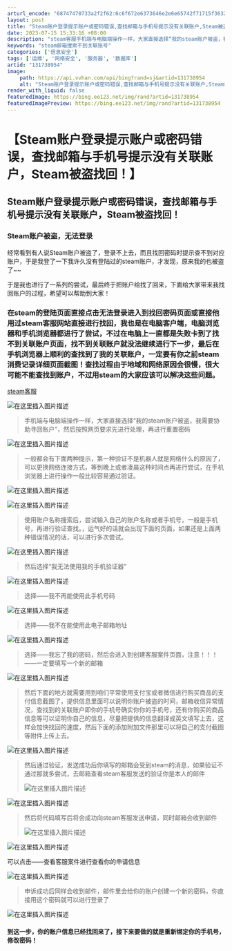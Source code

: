 ```yaml
---
arturl_encode: "68747470733a2f2f62:6c6f672e6373646e2e6e65742f71715f36323132343236372f:61727469636c652f64657461696c732f313331373338393534"
layout: post
title: "Steam账户登录提示账户或密码错误,查找邮箱与手机号提示没有关联账户,Steam被盗找回"
date: 2023-07-15 15:33:16 +08:00
description: "steam客服手机端与电脑端操作一样，大家直接选择“我的steam账户被盗，我需要协助寻回账户”，然"
keywords: "steam邮箱搜索不到关联账号"
categories: ['信息安全']
tags: ['运维', '网络安全', '服务器', '数据库']
artid: "131738954"
image:
    path: https://api.vvhan.com/api/bing?rand=sj&artid=131738954
    alt: "Steam账户登录提示账户或密码错误,查找邮箱与手机号提示没有关联账户,Steam被盗找回"
render_with_liquid: false
featuredImage: https://bing.ee123.net/img/rand?artid=131738954
featuredImagePreview: https://bing.ee123.net/img/rand?artid=131738954
---
```


# 【Steam账户登录提示账户或密码错误，查找邮箱与手机号提示没有关联账户，Steam被盗找回！】

## Steam账户登录提示账户或密码错误，查找邮箱与手机号提示没有关联账户，Steam被盗找回！

### Steam账户被盗，无法登录

经常看到有人说Steam账户被盗了，登录不上去，而且找回密码时提示查不到对应账户，于是我登了一下我许久没有登陆过的steam账户，才发现，原来我的也被盗了~~

于是我也进行了一系列的尝试，最后终于把账户给找了回来，下面给大家带来我找回账户的过程，希望可以帮助到大家！

### 在steam的登陆页面直接点击无法登录进入到找回密码页面或直接他用过steam客服网站直接进行找回，我也是在电脑客户端，电脑浏览器和手机浏览器都进行了尝试，不过在电脑上一直都是失败卡到了找不到关联账户页面，找不到关联账户就没法继续进行下一步，最后在手机浏览器上顺利的查找到了我的关联账户，一定要有你之前steam消费记录详细页面截图！查找过程由于地域和网络原因会很慢，很大可能不能查找到账户，不过用steam的大家应该可以解决这些问题。

[steam客服](https://help.steampowered.com/zh-cn/wizard/HelpWithLogin)
  
![在这里插入图片描述](https://i-blog.csdnimg.cn/blog_migrate/1e374a202ac2bf869aeae3cf7075f859.png)

> 手机端与电脑端操作一样，大家直接选择“我的steam账户被盗，我需要协助寻回账户”，然后按照网页要求先进行处理，再进行重置密码

![在这里插入图片描述](https://i-blog.csdnimg.cn/blog_migrate/ce02d53d20d42f9e940154a398e925b2.png)

> 一般都会有下面两种提示，第一种验证不是机器人就是网络什么的原因了，可以更换网络连接方式，等到晚上或者凌晨这种时间点再进行尝试，在手机浏览器上进行操作一般比较容易通过验证。

![在这里插入图片描述](https://i-blog.csdnimg.cn/blog_migrate/45edef47cf75cb60fee42a59d7807d39.png)
  
![在这里插入图片描述](https://i-blog.csdnimg.cn/blog_migrate/a92f76b51f9a3d9d267394568bec4a3d.png)

> 使用账户名称搜索后，尝试输入自己的账户名称或者手机号，一般是手机号，再进行验证查找。，运气好的话就会出现下面的页面，如果还是上面两种错误情况的话，可以进行多次尝试。

![在这里插入图片描述](https://i-blog.csdnimg.cn/blog_migrate/2961c89b4b4b72779694519e62316f71.png)

> 然后选择“我无法使用我的手机验证器”

![在这里插入图片描述](https://i-blog.csdnimg.cn/blog_migrate/de1cce7852afc6afc857dd08ac37858d.png)

> 选择——我不再能使用此手机号码

![在这里插入图片描述](https://i-blog.csdnimg.cn/blog_migrate/92f47ceb97e2faf78fdf27b5d4e29764.png)

> 选择——我不在能使用此电子邮箱地址

![在这里插入图片描述](https://i-blog.csdnimg.cn/blog_migrate/c95c77175ae6df6219a7f9981f4c9cc2.png)

> 选择——我忘了我的密码，然后会进入到创建客服案件页面，注意！！！——一定要填写一个新的邮箱

![在这里插入图片描述](https://i-blog.csdnimg.cn/blog_migrate/260d4ada7d7bc4d8ee3a21b8cf48b386.png)

> 然后下面的地方就需要用到咱们平常使用支付宝或者微信进行购买商品的支付信息截图了，提供信息里面可以说明你账户被盗的时间，邮箱收信异常情况，查找到的关联账户即你的手机号确实你你的手机号，还有你购买的商品信息等可以证明你自己的信息，尽量把提供的信息翻译成英文填写上去，这样会加快找回的速度，然后下面的添加附加文件那里可以将自己的支付截图等附件上传上去。

![在这里插入图片描述](https://i-blog.csdnimg.cn/blog_migrate/cb7bc38536ca7459d51139aadc96974e.png)

> 然后通过验证，发送成功后你填写的邮箱会受到steam的消息，如果验证不通过那就多尝试，去邮箱查看steam客服发送的验证你是本人的邮件
>   
> ![在这里插入图片描述](https://i-blog.csdnimg.cn/blog_migrate/bf8fa529f56672236a232284086d90c4.png)

![在这里插入图片描述](https://i-blog.csdnimg.cn/blog_migrate/ebced9659905d8ecd08c5e0ba99ab499.png)

> 然后将代码填写后将会成功向steam客服发送申请，同时邮箱会收到邮件
>   
> ![在这里插入图片描述](https://i-blog.csdnimg.cn/blog_migrate/1171e781a5c585761cd83ac1769fa675.png)

![在这里插入图片描述](https://i-blog.csdnimg.cn/blog_migrate/9f4addcc4f93e9c4e96654b447b51614.png)
  
可以点击——查看客服案件进行查看你的申请信息
  
![在这里插入图片描述](https://i-blog.csdnimg.cn/blog_migrate/e13e5921fb4bba3fe91f37e47a7fe546.png)

> 申诉成功后同样会收到邮件，邮件里会给你的账户创建一个新的密码，你直接用这个密码就可以进行登录了

![在这里插入图片描述](https://i-blog.csdnimg.cn/blog_migrate/87fa5098ad7439e796bb64bd3149e460.png)

#### 到这一步，你的账户信息已经找回来了，接下来要做的就是重新绑定你的手机号，修改密码！